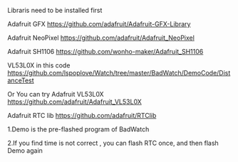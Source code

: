 Libraris need to be installed first

Adafruit GFX
https://github.com/adafruit/Adafruit-GFX-Library

Adafruit NeoPixel
https://github.com/adafruit/Adafruit_NeoPixel

Adafruit SH1106
https://github.com/wonho-maker/Adafruit_SH1106

VL53L0X in this code
https://github.com/lspoplove/Watch/tree/master/BadWatch/DemoCode/DistanceTest

Or You can try Adafruit VL53L0X
https://github.com/adafruit/Adafruit_VL53L0X

Adafruit RTC lib
https://github.com/adafruit/RTClib



1.Demo is the pre-flashed program of BadWatch

2.If you find time is not correct , you can flash RTC once, and then flash Demo again
